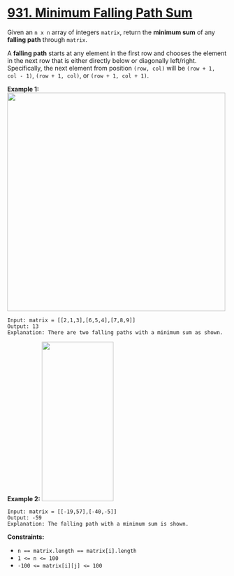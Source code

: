 # [931. Minimum Falling Path Sum](https://leetcode.com/problems/minimum-falling-path-sum/description/?envType=daily-question&envId=2024-01-19)

Given an `n x n` array of integers `matrix`, return the **minimum sum** of any **falling path** through `matrix`.

A **falling path** starts at any element in the first row and chooses the element in the next row that is either directly below or diagonally left/right. Specifically, the next element from position `(row, col)` will be `(row + 1, col - 1)`, `(row + 1, col)`, or `(row + 1, col + 1)`.

**Example 1:**
<img alt="" src="https://assets.leetcode.com/uploads/2021/11/03/failing1-grid.jpg" style="width: 499px; height: 500px;">

```
Input: matrix = [[2,1,3],[6,5,4],[7,8,9]]
Output: 13
Explanation: There are two falling paths with a minimum sum as shown.
```

**Example 2:**
<img alt="" src="https://assets.leetcode.com/uploads/2021/11/03/failing2-grid.jpg" style="width: 164px; height: 365px;">

```
Input: matrix = [[-19,57],[-40,-5]]
Output: -59
Explanation: The falling path with a minimum sum is shown.
```

**Constraints:**

-   `n == matrix.length == matrix[i].length`
-   `1 <= n <= 100`
-   `-100 <= matrix[i][j] <= 100`
